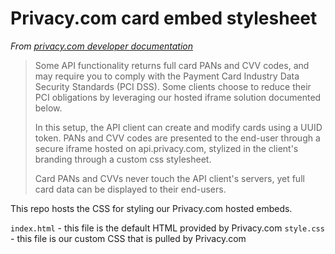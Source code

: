 # Privacy.com card embed stylesheet

_From [privacy.com developer documentation](https://developer.privacy.com/docs#pci-compliance)_
> Some API functionality returns full card PANs and CVV codes, and may require you to comply with the Payment Card Industry Data Security Standards (PCI DSS). Some clients choose to reduce their PCI obligations by leveraging our hosted iframe solution documented below.
> 
> In this setup, the API client can create and modify cards using a UUID token. PANs and CVV codes are presented to the end-user through a secure iframe hosted on api.privacy.com, stylized in the client's branding through a custom css stylesheet.
> 
> Card PANs and CVVs never touch the API client's servers, yet full card data can be displayed to their end-users.

This repo hosts the CSS for styling our Privacy.com hosted embeds.

`index.html` - this file is the default HTML provided by Privacy.com
`style.css` - this file is our custom CSS that is pulled by Privacy.com